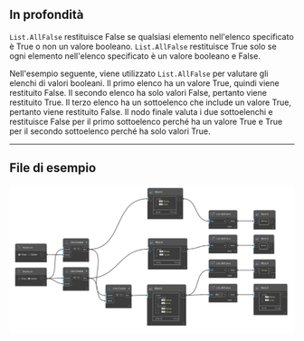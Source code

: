 ## In profondità
`List.AllFalse` restituisce False se qualsiasi elemento nell'elenco specificato è True o non un valore booleano. `List.AllFalse` restituisce True solo se ogni elemento nell'elenco specificato è un valore booleano e False.

Nell'esempio seguente, viene utilizzato `List.AllFalse` per valutare gli elenchi di valori booleani. Il primo elenco ha un valore True, quindi viene restituito False. Il secondo elenco ha solo valori False, pertanto viene restituito True. Il terzo elenco ha un sottoelenco che include un valore True, pertanto viene restituito False. Il nodo finale valuta i due sottoelenchi e restituisce False per il primo sottoelenco perché ha un valore True e True per il secondo sottoelenco perché ha solo valori True.
___
## File di esempio

![List.AllFalse](./DSCore.List.AllFalse_img.jpg)
